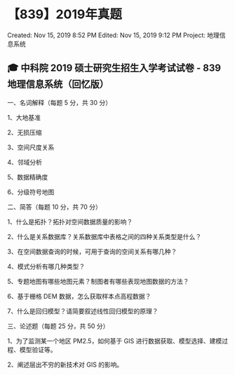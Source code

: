 # 【839】2019年真题

Created: Nov 15, 2019 8:52 PM
Edited: Nov 15, 2019 9:12 PM
Project: 地理信息系统

## 🎓 中科院 2019 硕士研究生招生入学考试试卷 - 839 地理信息系统（回忆版）

一、名词解释（每题 5 分，共 30 分）

1、大地基准

2、无损压缩

3、空间尺度关系

4、邻域分析

5、数据精确度

6、分级符号地图

二、简答（每题 10 分，共 70 分）

1、什么是拓扑？拓扑对空间数据质量的影响？

2、什么是关系数据库？关系数据库中表格之间的四种关系类型是什么？

3、在空间数据查询的时候，可用于查询的空间关系有哪几种？

4、模式分析有哪几种类型？

5、专题地图有哪些地图元素？制图者有哪些表现地图数据的方法？

6、基于栅格 DEM 数据，怎么获取样本点高程数据？

7、什么是回归模型？请简要叙述线性回归模型的原理？

三、论述题（每题 25 分，共 50 分）

1、为了监测某一个地区 PM2.5，如何基于 GIS 进行数据获取、模型选择、建模过程、模型验证等。

2、阐述层出不穷的新技术对 GIS 的影响。